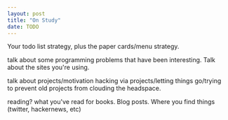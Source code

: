 ```yaml
---
layout: post
title: "On Study"
date: TODO
---
```


Your todo list strategy, plus the paper cards/menu strategy.

talk about some programming problems that have been interesting. Talk about the sites you're using.

talk about projects/motivation hacking via projects/letting things go/trying to prevent old projects from clouding the headspace.

reading? what you've read for books. Blog posts. Where you find things (twitter, hackernews, etc)
